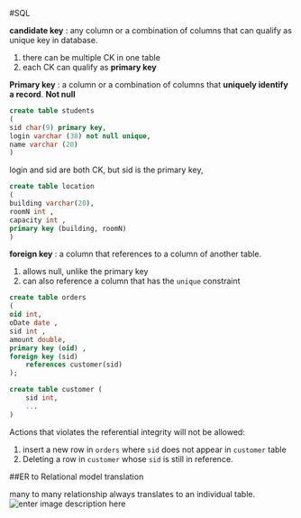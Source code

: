 

#SQL 

**candidate key** : any column or a combination of columns that can qualify as unique key in database. 

 1. there can be multiple CK in one table 
 2. each CK can qualify as **primary key**

**Primary key** : a column or a combination of columns that **uniquely identify a record**. **Not null**


```sql
create table students 
(
sid char(9) primary key, 
login varchar (30) not null unique, 
name varchar (20)
)
```

login and sid are both CK, but sid is the primary key, 

```sql
create table location 
(
building varchar(20),
roomN int , 
capacity int , 
primary key (building, roomN)
)
```
**foreign key** : a column that references to a column of another table. 

 1. allows null, unlike the primary key
 2. can also reference a column that has the `unique` constraint

```sql 
create table orders
(
oid int, 
oDate date ,
sid int , 
amount double,
primary key (oid) , 
foreign key (sid) 
	references customer(sid)
);

create table customer (
	sid int, 
	... 
)

```

 Actions that violates the referential integrity will not be allowed:

 1. insert a new row in `orders` where `sid` does not appear in `customer` table 
 2.  Deleting a row in `customer` whose `sid` is still in reference. 


##ER to Relational model translation 

many to many relationship always translates to an individual table. 
![enter image description here](https://lh3.googleusercontent.com/-yYKn3O1aeW0/Vq6_MpL-eYI/AAAAAAAACVE/nRB1D7yNxcg/s0/Selection_115.jpg "Selection_115.jpg")


